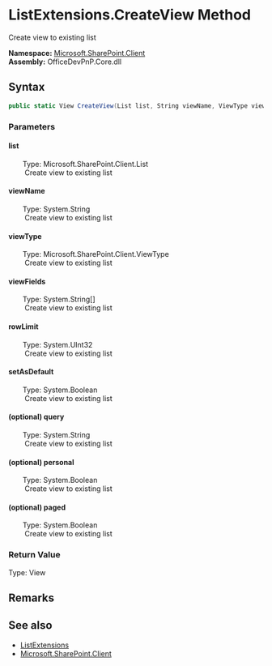 # ListExtensions.CreateView Method  
 Create view to existing list   

**Namespace:** [Microsoft.SharePoint.Client](Microsoft.SharePoint.Client.md)  
**Assembly:** OfficeDevPnP.Core.dll  
## Syntax
```C#
public static View CreateView(List list, String viewName, ViewType viewType, String[] viewFields, UInt32 rowLimit, Boolean setAsDefault, String query, Boolean personal, Boolean paged)
```
### Parameters
#### list  
&emsp;&emsp;Type: Microsoft.SharePoint.Client.List  
&emsp;&emsp; Create view to existing list   

  

#### viewName  
&emsp;&emsp;Type: System.String  
&emsp;&emsp; Create view to existing list   

  

#### viewType  
&emsp;&emsp;Type: Microsoft.SharePoint.Client.ViewType  
&emsp;&emsp; Create view to existing list   

  

#### viewFields  
&emsp;&emsp;Type: System.String[]  
&emsp;&emsp; Create view to existing list   

  

#### rowLimit  
&emsp;&emsp;Type: System.UInt32  
&emsp;&emsp; Create view to existing list   

  

#### setAsDefault  
&emsp;&emsp;Type: System.Boolean  
&emsp;&emsp; Create view to existing list   

  

#### (optional) query  
&emsp;&emsp;Type: System.String  
&emsp;&emsp; Create view to existing list   

  

#### (optional) personal  
&emsp;&emsp;Type: System.Boolean  
&emsp;&emsp; Create view to existing list   

  

#### (optional) paged  
&emsp;&emsp;Type: System.Boolean  
&emsp;&emsp; Create view to existing list   

  

### Return Value
Type: View  

## Remarks
  
## See also
- [ListExtensions](Microsoft.SharePoint.Client.ListExtensions.md) 
- [Microsoft.SharePoint.Client](Microsoft.SharePoint.Client.md) 

